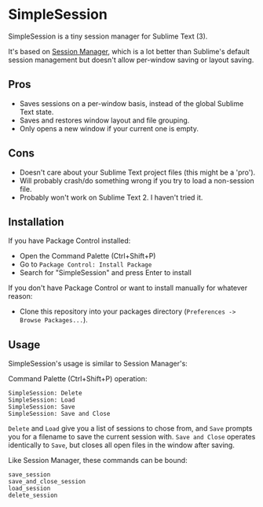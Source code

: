SimpleSession
=============

SimpleSession is a tiny session manager for Sublime Text (3).

It's based on
[Session Manager](https://github.com/Zeeker/sublime-SessionManager),
which is a lot better than Sublime's default session management but doesn't
allow per-window saving or layout saving.

## Pros
* Saves sessions on a per-window basis, instead of the global Sublime Text
state.
* Saves and restores window layout and file grouping.
* Only opens a new window if your current one is empty.

## Cons
* Doesn't care about your Sublime Text project files (this might be a 'pro').
* Will probably crash/do something wrong if you try to load a non-session file.
* Probably won't work on Sublime Text 2. I haven't tried it.

## Installation

If you have Package Control installed:
* Open the Command Palette (Ctrl+Shift+P)
* Go to `Package Control: Install Package`
* Search for "SimpleSession" and press Enter to install

If you don't have Package Control or want to install manually for whatever
reason:
* Clone this repository into your packages directory (`Preferences -> Browse
Packages...`).

## Usage

SimpleSession's usage is similar to Session Manager's:

Command Palette (Ctrl+Shift+P) operation:

```
SimpleSession: Delete
SimpleSession: Load
SimpleSession: Save
SimpleSession: Save and Close
```

`Delete` and `Load` give you a list of sessions to chose from, and `Save`
prompts you for a filename to save the current session with. `Save and Close`
operates identically to `Save`, but closes all open files in the window after
saving.

Like Session Manager, these commands can be bound:

```
save_session
save_and_close_session
load_session
delete_session
```
